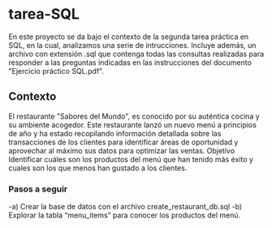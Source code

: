 # tarea-SQL
En este proyecto se da bajo el contexto de la segunda tarea práctica en SQL, en la cual, analizamos una serie de intrucciones. Incluye además, un archivo con extensión .sql que contenga todas las consultas realizadas para responder a las preguntas indicadas en las instrucciones del documento "Ejercicio práctico SQL.pdf".
## Contexto
El restaurante "Sabores del Mundo", es conocido por su auténtica cocina y su ambiente
acogedor.
Este restaurante lanzó un nuevo menú a principios de año y ha estado recopilando
información detallada sobre las transacciones de los clientes para identificar áreas de oportunidad y aprovechar al máximo sus datos para optimizar las ventas.
Objetivo
Identificar cuáles son los productos del menú que han tenido más éxito y cuales son los que menos han gustado a los clientes.


### Pasos a seguir
-a) Crear la base de datos con el archivo create_restaurant_db.sql
-b) Explorar la tabla “menu_items” para conocer los productos del menú.
